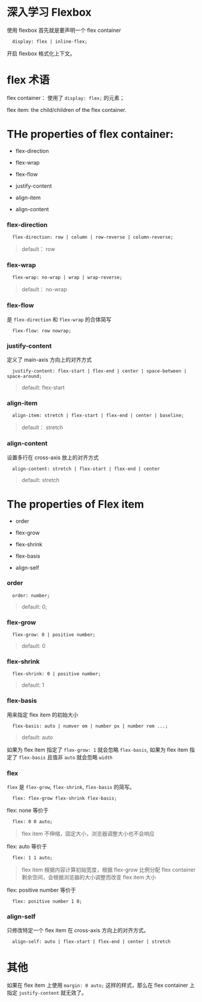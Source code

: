 # 深入学习 Flexbox

使用 flexbox 首先就是要声明一个 flex container

```
  display: flex | inline-flex;
```

开启 flexbox 格式化上下文。

# flex 术语

flex container： 使用了 `display: flex;` 的元素；

flex item: the child/children of the flex container.

# THe properties of flex container: 

  * flex-direction
  
  * flex-wrap
  
  * flex-flow
  
  * justify-content
  
  * align-item
  
  * align-content
  
### flex-direction

```
  flex-direction: row | column | row-reverse | column-reverse;
```

> default： row

### flex-wrap

```
  flex-wrap: no-wrap | wrap | wrap-reverse;
```

> default： no-wrap

### flex-flow

是 `flex-direction` 和 `flex-wrap` 的合体简写

```
  flex-flow: row nowrap;
```

### justify-content

定义了 main-axis 方向上的对齐方式

```
  justify-content: flex-start | flex-end | center | space-between | space-around;
```

> default: flex-start

### align-item

```
  align-item: stretch | flex-start | flex-end | center | baseline;
```

> default： stretch

### align-content

设置多行在 cross-axis 放上的对齐方式

```
  align-content: stretch | flex-start | flex-end | center
```

> default: stretch

# The properties of Flex item

  * order
  
  * flex-grow
  
  * flex-shrink
  
  * flex-basis
  
  * align-self
  
### order

```
  order: number;
```

> default: 0;

### flex-grow

```
  flex-grow: 0 | positive number;
```

> default: 0 

### flex-shrink

```
  flex-shrink: 0 | positive number;
```

> default: 1

### flex-basis

用来指定 flex item 的初始大小

```
  flex-basis: auto | numver em | number px | number rem ...;
```

> default: auto

如果为 flex item 指定了 `flex-grow: 1` 就会忽略 `flex-basis`, 如果为 flex item 指定了 `flex-basis` 且值非 `auto` 就会忽略 `width`

### flex 

`flex` 是 `flex-grow`, `flex-shrink`, `flex-basis` 的简写。 

```
  flex: flex-grow flex-shrink flex-basis;
```

flex: none 等价于

```
  flex: 0 0 auto; 
```
> flex item 不伸缩，固定大小，浏览器调整大小也不会响应

flex: auto 等价于

```
  flex: 1 1 auto;
```

> flex item 根据内容计算初始宽度，根据 flex-grow 比例分配 flex container 剩余空间，会根据浏览器的大小调整而改变 flex item 大小

flex: positive number 等价于

```
  flex: positive number 1 0;
```

### align-self

只修改特定一个 flex item 在 cross-axis 方向上的对齐方式。

```
  align-self: auto | flex-start | flex-end | center | stretch
```

# 其他

如果在 flex item 上使用 `margin: 0 auto;` 这样的样式，那么在 flex container 上指定 `justify-content` 就无效了。